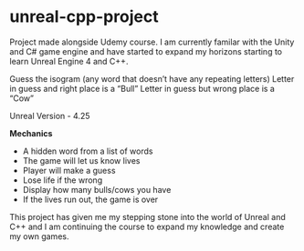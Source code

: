 # unreal-cpp-project
Project made alongside Udemy course. I am currently familar with the Unity and C# game engine and have started to expand my horizons starting to learn Unreal Engine 4 and C++. 

Guess the isogram (any word that doesn’t have any repeating letters)
Letter in guess and right place is a “Bull”
Letter in guess but wrong place is a “Cow”

Unreal Version -  4.25

**Mechanics**
- A hidden word from a list of words
- The game will let us know lives
- Player will make a guess
- Lose life if the wrong
- Display how many bulls/cows you have
- If the lives run out, the game is over

This project has given me my stepping stone into the world of Unreal and C++ and I am continuing the course to expand my knowledge and create my own games. 

